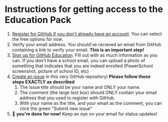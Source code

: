 # Instructions for getting access to the Education Pack

1. [Register for GitHub if you don't already have an account](https://github.com/join). You can select the free options for now.
2. Verify your email address. You should've recieved an email from GitHub containing a link to verify your email. **This is an important step!**
3. [Sign up for GitHub Education](https://education.github.com/benefits). Fill out with as much information as you can. If you don't have a school email, you can upload a photo of something that indicates that you are indeed enrolled (PowerSchool screenshot, picture of school ID, etc)
4. [Create an issue](https://github.com/srnd/Pack/issues/new) in this very GitHub repository! **Please follow these steps EXACTLY as described**
    1. The issue title should be your name and ONLY your name.
    2. The comment (the large text box) should ONLY contain your email address that you used to register with GitHub.
    3. With your name as the title, and your email as the comment, you can click the green "Submit new issue"
5. 🎉 **you're done for now!** Keep an eye on your email for status updates!